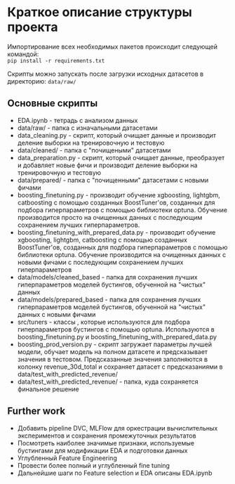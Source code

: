 # Краткое описание структуры проекта

Импортирование всех необходимых пакетов происходит следующей командой:  
`pip install -r requirements.txt`

Скрипты можно запускать после загрузки исходных датасетов в директорию: `data/raw/`

## Основные скрипты

- EDA.ipynb - тетрадь с анализом данных
- data/raw/ - папка с изначальными датасетами
- data_cleaning.py - скрипт, который очищает данные и производит деление выборки на тренировочную и тестовую
- data/cleaned/ - папка с "почищеными" датасетами
- data_preparation.py - скрипт, который очищает данные, преобразует и добавляет новые фичи и производит деление выборки
  на тренировочную и тестовую
- data/prepared/ - папка с "почищенными" датасетами с новыми фичами
- boosting_finetuning.py - производит обучение xgboosting, lightgbm, catboosting с помощью созданных BoostTuner'ов,
  созданных для подбора гиперпараметров с помощью библиотеки optuna. Обучение производится просто на очищенных данных с
  последующим сохранением лучших гиперпараметров.
- boosting_finetuning_with_prepared_data.py - производит обучение xgboosting, lightgbm, catboosting с помощью созданных
  BoostTuner'ов, созданных для подбора гиперпараметров с помощью библиотеки optuna. Обучение производится на очищенных
  данных с новыми фичами с последующим сохранением лучших гиперпараметров
- data/models/cleaned_based - папка для сохранения лучших гиперпараметров моделей бустингов, обученной на "чистых" данных
- data/models/prepared_based - папка для сохранения лучших гиперпараметров моделей бустингов, обученной на "чистых" данных с новыми фичами
- src/tuners - классы , которые используются для подбора гиперпараметров бустингов с помощью optuna. Используются в
  boosting_finetuning.py и boosting_finetuning_with_prepared_data.py
- boosting_prod_version.py - скрипт загружает параметры лучшей модели, обучает модель на полном датасете и предсказывает значения в тестовом.
Предсказанные значения заполняются в колонку revenue_30d_total и сохраняет датасет с предсказаниями в data/test_with_predicted_revenue/
- data/test_with_predicted_revenue/ - папка, куда сохраняется финальное решение

## Further work

- Добавить pipeline DVC, MLFlow для оркестрации вычислительных экспериментов и сохранения промежуточных результатов
- Посмотреть наиболее значимые признаки, используемые бустингами для модификации EDA и подготовки данных
- Углубленный Feature Engineering
- Провести более полный и углубленный fine tuning
- Дальнейшие шаги по Feature selection и EDA описаны EDA.ipynb
